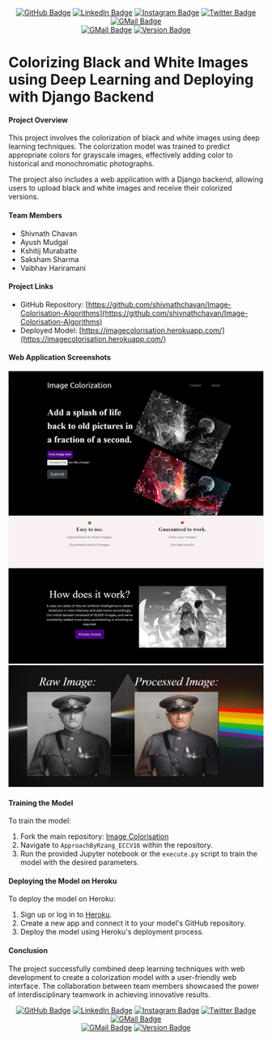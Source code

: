 <p align="center">
  <a href="https://github.com/shivnathchavan"><img src="https://img.shields.io/badge/-github-24292e?style=flat-circle&labelColor=24292e&logo=github&logoColor=white&link=https://github.com/shivnathchavan" alt="GitHub Badge"></a>
  <a href="https://www.linkedin.com/in/shivnath-chavan-shiva111"><img src="https://img.shields.io/badge/-linkedin-blue?style=flat-circle&logo=Linkedin&logoColor=white&link=https://www.linkedin.com/in/shivnath-chavan-shiva111" alt="LinkedIn Badge"></a>
  <a href="https://www.instagram.com/sh1vnth/?hl=en"><img src="https://img.shields.io/badge/-Instagram-e02c73?style=flat-circle&labelColor=e02c73&logo=Instagram&logoColor=white&link=https://www.instagram.com/sh1vnth/?hl=en" alt="Instagram Badge"></a>
  <a href="https://twitter.com/ChavanShivnath"><img src="https://img.shields.io/badge/-Twitter-1ca0f1?style=flat-circle&labelColor=1ca0f1&logo=twitter&logoColor=white&link=https://twitter.com/ChavanShivnath" alt="Twitter Badge"></a>
  <a href="mailto:Itsshivnath@gmail.com"><img src="https://img.shields.io/badge/-GMail-d54b3d?style=flat-circle&labelColor=d54b3d&logo=gmail&logoColor=white&link=mailto:Itsshivnath@gmail.com" alt="GMail Badge"></a>
  <br>
  <a href="https://img.shields.io/badge/license-MIT-green.svg"><img src="https://img.shields.io/badge/license-MIT-green.svg" alt="GMail Badge"></a>
  <a href="https://img.shields.io/badge/version-1.0.0-blue.svg"><img src="https://img.shields.io/badge/version-1.0.0-blue.svg" alt="Version Badge"></a>
</p>


# Colorizing Black and White Images using Deep Learning and Deploying with Django Backend

#### Project Overview

This project involves the colorization of black and white images using deep learning techniques. The colorization model was trained to predict appropriate colors for grayscale images, effectively adding color to historical and monochromatic photographs.

The project also includes a web application with a Django backend, allowing users to upload black and white images and receive their colorized versions.

#### Team Members

- Shivnath Chavan
- Ayush Mudgal
- Kshitij Murabatte
- Saksham Sharma
- Vaibhav Hariramani

#### Project Links

- GitHub Repository: [https://github.com/shivnathchavan/Image-Colorisation-Algorithms](https://github.com/shivnathchavan/Image-Colorisation-Algorithms)
- Deployed Model: [https://imagecolorisation.herokuapp.com/](https://imagecolorisation.herokuapp.com/)

#### Web Application Screenshots

![UI Screenshot 1](images/1.PNG)
![UI Screenshot 2](images/2.PNG)
![UI Screenshot 3](images/3.PNG)

#### Training the Model

To train the model:
1. Fork the main repository: [Image Colorisation](https://github.com/vaibhavhariaramani/Image-Colorisation-Algorithms)
2. Navigate to `ApproachByRzang_ECCV16` within the repository.
3. Run the provided Jupyter notebook or the `execute.py` script to train the model with the desired parameters.

#### Deploying the Model on Heroku

To deploy the model on Heroku:
1. Sign up or log in to [Heroku](https://www.heroku.com/).
2. Create a new app and connect it to your model's GitHub repository.
3. Deploy the model using Heroku's deployment process.


#### Conclusion

The project successfully combined deep learning techniques with web development to create a colorization model with a user-friendly web interface. The collaboration between team members showcased the power of interdisciplinary teamwork in achieving innovative results.



<p align="center">
  <a href="https://github.com/shivnathchavan"><img src="https://img.shields.io/badge/-github-24292e?style=flat-circle&labelColor=24292e&logo=github&logoColor=white&link=https://github.com/shivnathchavan" alt="GitHub Badge"></a>
  <a href="https://www.linkedin.com/in/shivnath-chavan-shiva111"><img src="https://img.shields.io/badge/-linkedin-blue?style=flat-circle&logo=Linkedin&logoColor=white&link=https://www.linkedin.com/in/shivnath-chavan-shiva111" alt="LinkedIn Badge"></a>
  <a href="https://www.instagram.com/sh1vnth/?hl=en"><img src="https://img.shields.io/badge/-Instagram-e02c73?style=flat-circle&labelColor=e02c73&logo=Instagram&logoColor=white&link=https://www.instagram.com/sh1vnth/?hl=en" alt="Instagram Badge"></a>
  <a href="https://twitter.com/ChavanShivnath"><img src="https://img.shields.io/badge/-Twitter-1ca0f1?style=flat-circle&labelColor=1ca0f1&logo=twitter&logoColor=white&link=https://twitter.com/ChavanShivnath" alt="Twitter Badge"></a>
  <a href="mailto:Itsshivnath@gmail.com"><img src="https://img.shields.io/badge/-GMail-d54b3d?style=flat-circle&labelColor=d54b3d&logo=gmail&logoColor=white&link=mailto:Itsshivnath@gmail.com" alt="GMail Badge"></a>
  <br>
  <a href="https://img.shields.io/badge/license-MIT-green.svg"><img src="https://img.shields.io/badge/license-MIT-green.svg" alt="GMail Badge"></a>
  <a href="https://img.shields.io/badge/version-1.0.0-blue.svg"><img src="https://img.shields.io/badge/version-1.0.0-blue.svg" alt="Version Badge"></a>
</p>
